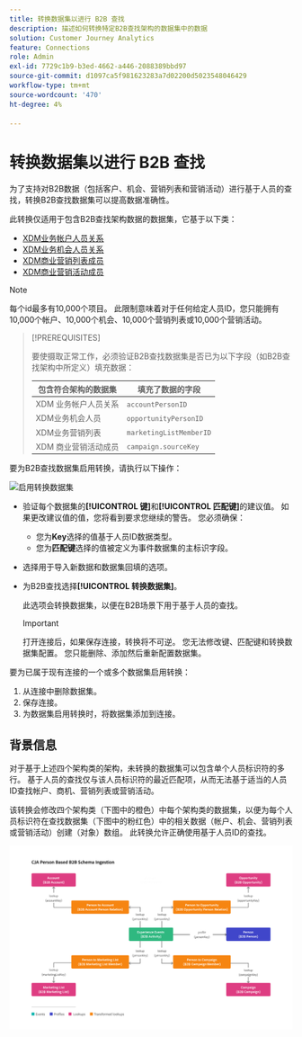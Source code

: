 ```yaml
---
title: 转换数据集以进行 B2B 查找
description: 描述如何转换特定B2B查找架构的数据集中的数据
solution: Customer Journey Analytics
feature: Connections
role: Admin
exl-id: 7729c1b9-b3ed-4662-a446-2088389bbd97
source-git-commit: d1097ca5f981623283a7d02200d5023548046429
workflow-type: tm+mt
source-wordcount: '470'
ht-degree: 4%

---
```


# 转换数据集以进行 B2B 查找

为了支持对B2B数据（包括客户、机会、营销列表和营销活动）进行基于人员的查找，转换B2B查找数据集可以提高数据准确性。

此转换仅适用于包含B2B查找架构数据的数据集，它基于以下类：

* [XDM业务帐户人员关系](https://experienceleague.adobe.com/zh-hans/docs/experience-platform/xdm/classes/b2b/business-account-person-relation)
* [XDM业务机会人员关系](https://experienceleague.adobe.com/zh-hans/docs/experience-platform/xdm/classes/b2b/business-opportunity-person-relation)
* [XDM商业营销列表成员](https://experienceleague.adobe.com/zh-hans/docs/experience-platform/xdm/classes/b2b/business-marketing-list-members)
* [XDM商业营销活动成员](https://experienceleague.adobe.com/zh-hans/docs/experience-platform/xdm/classes/b2b/business-campaign-members)

>[!NOTE]
>
>每个id最多有10,000个项目。 此限制意味着对于任何给定人员ID，您只能拥有10,000个帐户、10,000个机会、10,000个营销列表或10,000个营销活动。

>[!PREREQUISITES]
>
>要使摄取正常工作，必须验证B2B查找数据集是否已为以下字段（如B2B查找架构中所定义）填充数据：
>
>| 包含符合架构的数据集 | 填充了数据的字段 |
>|---|---|
>| XDM 业务帐户人员关系 | `accountPersonID` |
>| XDM业务机会人员 | `opportunityPersonID` |
>| XDM业务营销列表 | `marketingListMemberID` |
>| XDM 商业营销活动成员 | `campaign.sourceKey` |
>

要为B2B查找数据集启用转换，请执行以下操作：

![启用转换数据集](/help/connections/assets/transform.gif)

* 验证每个数据集的&#x200B;**[!UICONTROL 键]**&#x200B;和&#x200B;**[!UICONTROL 匹配键]**&#x200B;的建议值。 如果更改建议值的值，您将看到要求您继续的警告。 您必须确保：

   * 您为&#x200B;**Key**&#x200B;选择的值基于人员ID数据类型。
   * 您为&#x200B;**匹配键**&#x200B;选择的值被定义为事件数据集的主标识字段。

* 选择用于导入新数据和数据集回填的选项。

* 为B2B查找选择&#x200B;**[!UICONTROL 转换数据集]**。

  此选项会转换数据集，以便在B2B场景下用于基于人员的查找。


  >[!IMPORTANT]
  >
  >打开连接后，如果保存连接，转换将不可逆。 您无法修改键、匹配键和转换数据集配置。 您只能删除、添加然后重新配置数据集。

要为已属于现有连接的一个或多个数据集启用转换：

1. 从连接中删除数据集。
1. 保存连接。
1. 为数据集启用转换时，将数据集添加到连接。

## 背景信息

对于基于上述四个架构类的架构，未转换的数据集可以包含单个人员标识符的多行。 基于人员的查找仅与该人员标识符的最近匹配项，从而无法基于适当的人员ID查找帐户、商机、营销列表或营销活动。

该转换会修改四个架构类（下图中的橙色）中每个架构类的数据集，以便为每个人员标识符在查找数据集（下图中的粉红色）中的相关数据（帐户、机会、营销列表或营销活动）创建（对象）数组。 此转换允许正确使用基于人员ID的查找。

![B2B架构](./assets/b2b-schemas.svg)
